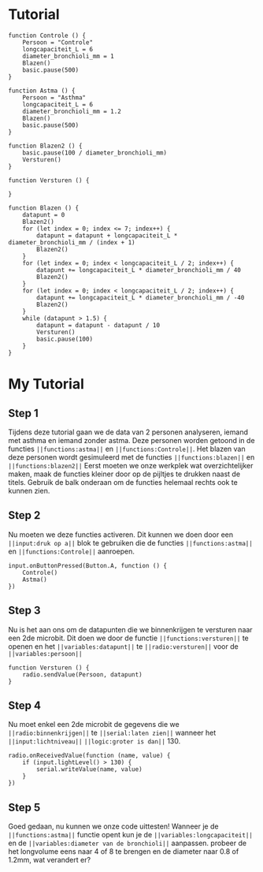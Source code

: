 # Tutorial

```template
function Controle () {
    Persoon = "Controle"
    longcapaciteit_L = 6
    diameter_bronchioli_mm = 1
    Blazen()
    basic.pause(500)
}

function Astma () {
    Persoon = "Asthma"
    longcapaciteit_L = 6
    diameter_bronchioli_mm = 1.2
    Blazen()
    basic.pause(500)
}

function Blazen2 () {
    basic.pause(100 / diameter_bronchioli_mm)
    Versturen()
}

function Versturen () {
    
}

function Blazen () {
    datapunt = 0
    Blazen2()
    for (let index = 0; index <= 7; index++) {
        datapunt = datapunt + longcapaciteit_L * diameter_bronchioli_mm / (index + 1)
        Blazen2()
    }
    for (let index = 0; index < longcapaciteit_L / 2; index++) {
        datapunt += longcapaciteit_L * diameter_bronchioli_mm / 40
        Blazen2()
    }
    for (let index = 0; index < longcapaciteit_L / 2; index++) {
        datapunt += longcapaciteit_L * diameter_bronchioli_mm / -40
        Blazen2()
    }
    while (datapunt > 1.5) {
        datapunt = datapunt - datapunt / 10
        Versturen()
        basic.pause(100)
    }
}

```

# My Tutorial

## Step 1
Tijdens deze tutorial gaan we de data van 2 personen analyseren, iemand met asthma en iemand zonder astma.
Deze personen worden getoond in de functies ``||functions:astma||`` en ``||functions:Controle||``.
Het blazen van deze personen wordt gesimuleerd met de functies ``||functions:blazen||`` en ``||functions:blazen2||`` 
Eerst moeten we onze werkplek wat overzichtelijker maken, maak de functies kleiner door op de pijltjes te drukken naast de titels.
Gebruik de balk onderaan om de functies helemaal rechts ook te kunnen zien.

## Step 2
Nu moeten we deze functies activeren. Dit kunnen we doen door een ``||input:druk op a||`` blok te gebruiken die de functies ``||functions:astma||`` en ``||functions:Controle||`` aanroepen.
```blocks
input.onButtonPressed(Button.A, function () {
    Controle()
    Astma()
})
```
## Step 3
Nu is het aan ons om de datapunten die we binnenkrijgen te versturen naar een 2de microbit.
Dit doen we door de functie ``||functions:versturen||`` te openen en het ``||variables:datapunt||`` te ``||radio:versturen||`` voor de ``||variables:persoon||``

```blocks
function Versturen () {
    radio.sendValue(Persoon, datapunt)
}
```
## Step  4 
Nu moet enkel een 2de microbit de gegevens die we ``||radio:binnenkrijgen||`` te ``||serial:laten zien||`` wanneer het ``||input:lichtniveau||`` ``||logic:groter is dan||``  130. 
```blocks
radio.onReceivedValue(function (name, value) {
    if (input.lightLevel() > 130) {
        serial.writeValue(name, value)
    }
})
```

## Step 5
Goed gedaan, nu kunnen we onze code uittesten!
Wanneer je de ``||functions:astma||`` functie opent kun je de ``||variables:longcapaciteit||`` en de ``||variables:diameter van de bronchioli||`` aanpassen.
probeer de het longvolume eens naar 4 of 8 te brengen en de diameter naar 0.8 of 1.2mm, wat verandert er? 
